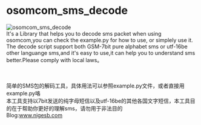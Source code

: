 # osomcom_sms_decode<br />
![osomcom_sms_decode](https://github.com/J4r3tt/osomcom_decode/blob/master/ScreenShot.jpg)<br />
It's a Library that helps you to decode sms packet when using osomcom,you can check the example.py for how to use,
or simplely use it.<br />
The decode script support both GSM-7bit pure alphabet sms or utf-16be other languange sms,and it's easy to use,it can help you to understand sms better.Please comply with local laws。<br /><br /><br />


简单的SMS包的解码工具，具体用法可以参照example.py文件，或者直接用example.py咯<br />
本工具支持以7bit发送的纯字母短信以及utf-16be的其他各国文字短信，本工具目的在于帮助你更好的理解sms，请勿用于非法目的<br />
Blog:www.nigesb.com
